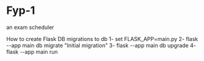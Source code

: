 # Fyp-1
an exam scheduler

How to create Flask DB migrations to db
1- set FLASK_APP=main.py
2- flask --app main db migrate "Initial migration"
3- flask --app main db upgrade
4- flask --app main run